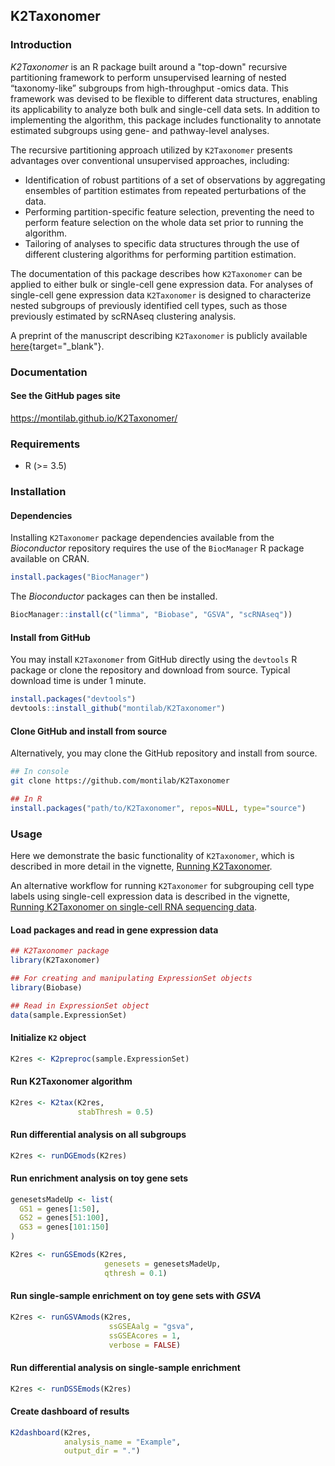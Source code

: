 ## K2Taxonomer

### Introduction

*K2Taxonomer* is an R package built around a "top-down" recursive partitioning framework to perform unsupervised learning of nested “taxonomy-like” subgroups from high-throughput -omics data. This framework was devised to be flexible to different data structures, enabling its applicability to analyze both bulk and single-cell data sets. In addition to implementing the algorithm, this package includes functionality to annotate estimated subgroups using gene- and pathway-level analyses.

The recursive partitioning approach utilized by `K2Taxonomer` presents advantages over conventional unsupervised approaches, including:

- Identification of robust partitions of a set of observations by aggregating ensembles of partition estimates from repeated perturbations of the data.
- Performing partition-specific feature selection, preventing the need to perform feature selection on the whole data set prior to running the algorithm.
- Tailoring of analyses to specific data structures through the use of different clustering algorithms for performing partition estimation.

The documentation of this package describes how `K2Taxonomer` can be applied to either bulk or single-cell gene expression data. For analyses of single-cell gene expression data `K2Taxonomer` is designed to characterize nested subgroups of previously identified cell types, such as those previously estimated by scRNAseq clustering analysis.

A preprint of the manuscript describing `K2Taxonomer` is publicly available [here](https://www.biorxiv.org/content/10.1101/2020.11.05.370197v1/){target="_blank"}.

### Documentation

#### See the GitHub pages site
https://montilab.github.io/K2Taxonomer/

### Requirements

- R (>= 3.5)

### Installation

#### Dependencies

Installing `K2Taxonomer` package dependencies available from the *Bioconductor* repository requires the use of the `BiocManager` R package available on CRAN.

```r
install.packages("BiocManager")
```

The *Bioconductor* packages can then be installed.

```r
BiocManager::install(c("limma", "Biobase", "GSVA", "scRNAseq"))
```

#### Install from GitHub

You may install `K2Taxonomer` from GitHub directly using the `devtools` R package or clone the repository and download from source. Typical download time is under 1 minute.

```r
install.packages("devtools")
devtools::install_github("montilab/K2Taxonomer")
```

#### Clone GitHub and install from source

Alternatively, you may clone the GitHub repository and install from source.

```sh
## In console
git clone https://github.com/montilab/K2Taxonomer
```

```r
## In R
install.packages("path/to/K2Taxonomer", repos=NULL, type="source")
```

### Usage

Here we demonstrate the basic functionality of `K2Taxonomer`, which is described in more detail in the vignette, [Running K2Taxonomer](https://montilab.github.io/K2Taxonomer/articles/RunningK2Taxonomer.html).

An alternative workflow for running `K2Taxonomer` for subgrouping cell type labels using single-cell expression data is described in the vignette, [Running K2Taxonomer on single-cell RNA sequencing data](https://montilab.github.io/K2Taxonomer/articles/K2Taxonomer_singlecell.html).

#### Load packages and read in gene expression data

```r
## K2Taxonomer package
library(K2Taxonomer)

## For creating and manipulating ExpressionSet objects
library(Biobase)

## Read in ExpressionSet object
data(sample.ExpressionSet)
```
#### Initialize `K2` object

```r
K2res <- K2preproc(sample.ExpressionSet)
```

#### Run K2Taxonomer algorithm

```r
K2res <- K2tax(K2res,
               stabThresh = 0.5)
```

#### Run differential analysis on all subgroups

```r
K2res <- runDGEmods(K2res)
```

#### Run enrichment analysis on toy gene sets

```r
genesetsMadeUp <- list(
  GS1 = genes[1:50],
  GS2 = genes[51:100],
  GS3 = genes[101:150]
)

K2res <- runGSEmods(K2res, 
                     genesets = genesetsMadeUp,
                     qthresh = 0.1)
```

#### Run single-sample enrichment on toy gene sets with *GSVA*

```r
K2res <- runGSVAmods(K2res, 
                      ssGSEAalg = "gsva",
                      ssGSEAcores = 1,
                      verbose = FALSE)
```

#### Run differential analysis on single-sample enrichment

```r
K2res <- runDSSEmods(K2res)
```

#### Create dashboard of results

```r
K2dashboard(K2res,
            analysis_name = "Example",
            output_dir = ".")
```
